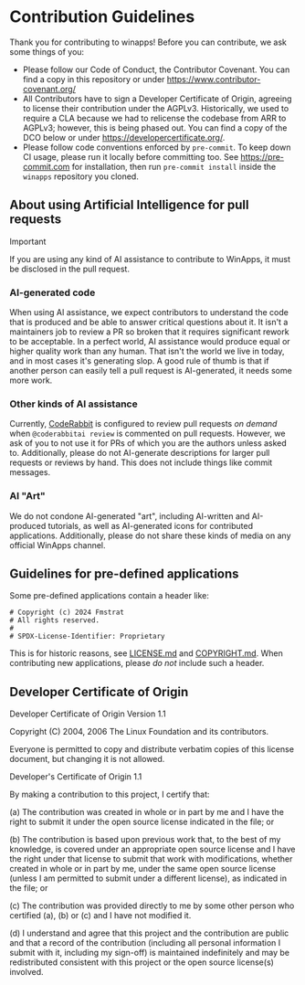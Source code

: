 # Contribution Guidelines

Thank you for contributing to winapps! Before you can contribute, we ask some things of you:

- Please follow our Code of Conduct, the Contributor Covenant. You can find a copy in this repository or under https://www.contributor-covenant.org/
- All Contributors have to sign a Developer Certificate of Origin, agreeing to license their contribution under the AGPLv3. Historically, we used to require a CLA because we had to relicense the codebase from ARR to AGPLv3; however, this is being phased out. You can find a copy of the DCO below or under https://developercertificate.org/.
- Please follow code conventions enforced by `pre-commit`. To keep down CI usage, please run it locally before committing too.
  See <https://pre-commit.com> for installation, then run `pre-commit install` inside the `winapps` repository you cloned.

## About using Artificial Intelligence for pull requests

> [!IMPORTANT]
> If you are using any kind of AI assistance to contribute to WinApps, it must be disclosed in the pull request.

### AI-generated code

When using AI assistance, we expect contributors to understand the code that is produced and be able to answer critical questions about it. It isn't a maintainers job to review a PR so broken that it requires significant rework to be acceptable. In a perfect world, AI assistance would produce equal or higher quality work than any human. That isn't the world we live in today, and in most cases it's generating slop. A good rule of thumb is that if another person can easily tell a pull request is AI-generated, it needs some more work.

### Other kinds of AI assistance

Currently, [CodeRabbit](https://coderabbit.ai) is configured to review pull requests *on demand* when `@coderabbitai review` is commented on pull requests.
However, we ask of you to not use it for PRs of which you are the authors unless asked to. Additionally, please do not AI-generate descriptions for larger pull requests or reviews by hand. This does not include things like commit messages.

### AI "Art"

We do not condone AI-generated "art", including AI-written and AI-produced tutorials, as well as AI-generated icons for contributed applications.
Additionally, please do not share these kinds of media on any official WinApps channel.

## Guidelines for pre-defined applications

Some pre-defined applications contain a header like:

```
# Copyright (c) 2024 Fmstrat
# All rights reserved.
#
# SPDX-License-Identifier: Proprietary
```

This is for historic reasons, see [LICENSE.md](../LICENSE.md) and [COPYRIGHT.md](../COPYRIGHT.md).
When contributing new applications, please *do not* include such a header.

## Developer Certificate of Origin

Developer Certificate of Origin
Version 1.1

Copyright (C) 2004, 2006 The Linux Foundation and its contributors.

Everyone is permitted to copy and distribute verbatim copies of this
license document, but changing it is not allowed.


Developer's Certificate of Origin 1.1

By making a contribution to this project, I certify that:

(a) The contribution was created in whole or in part by me and I
    have the right to submit it under the open source license
    indicated in the file; or

(b) The contribution is based upon previous work that, to the best
    of my knowledge, is covered under an appropriate open source
    license and I have the right under that license to submit that
    work with modifications, whether created in whole or in part
    by me, under the same open source license (unless I am
    permitted to submit under a different license), as indicated
    in the file; or

(c) The contribution was provided directly to me by some other
    person who certified (a), (b) or (c) and I have not modified
    it.

(d) I understand and agree that this project and the contribution
    are public and that a record of the contribution (including all
    personal information I submit with it, including my sign-off) is
    maintained indefinitely and may be redistributed consistent with
    this project or the open source license(s) involved.
